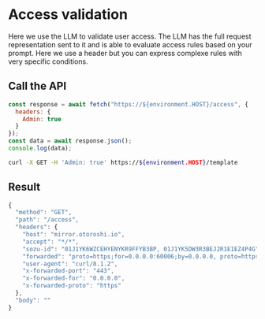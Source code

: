 # Access validation

Here we use the LLM to validate user access. The LLM has the full request representation sent to it and is able to evaluate access rules based on your prompt. Here we use a header but you can express complexe rules with very specific conditions.

## Call the API

```js
const response = await fetch("https://${environment.HOST}/access", {
  headers: {
    Admin: true
  }
});
const data = await response.json();
console.log(data);
```

```sh
curl -X GET -H 'Admin: true' https://${environment.HOST}/template
```

## Result

```js
{
  "method": "GET",
  "path": "/access",
  "headers": {
    "host": "mirror.otoroshi.io",
    "accept": "*/*",
    "sozu-id": "01J1YK6WZCEHYENYKR9FFYB3BP, 01J1YK5DW3R3BEJ2R1E1EZ4P4G",
    "forwarded": "proto=https;for=0.0.0.0:60006;by=0.0.0.0, proto=https;for=0.0.0.0:49902;by=0.0.0.0",
    "user-agent": "curl/8.1.2",
    "x-forwarded-port": "443",
    "x-forwarded-for": "0.0.0.0",
    "x-forwarded-proto": "https"
  },
  "body": ""
}
```